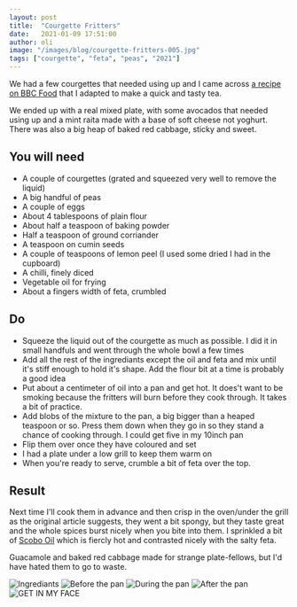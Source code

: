 ```yaml
---
layout: post
title:  "Courgette Fritters"
date:   2021-01-09 17:51:00
author: oli
image: "/images/blog/courgette-fritters-005.jpg"
tags: ["courgette", "feta", "peas", "2021"]
---
```


We had a few courgettes that needed using up and I came across [a recipe on BBC Food](https://www.bbcgoodfood.com/recipes/spiced-pea-courgette-fritters-minty-yogurt-dip) that I adapted to make a quick and tasty tea.

We ended up with a real mixed plate, with some avocados that needed using up and a mint raita made with a base of soft cheese not yoghurt.  There was also a big heap of baked red cabbage, sticky and sweet.


## You will need

* A couple of courgettes (grated and squeezed very well to remove the liquid)
* A big handful of peas
* A couple of eggs
* About 4 tablespoons of plain flour
* About half a teaspoon of baking powder
* Half a teaspoon of ground corriander
* A teaspoon on cumin seeds
* A couple of teaspoons of lemon peel (I used some dried I had in the cupboard)
* A chilli, finely diced
* Vegetable oil for frying
* About a fingers width of feta, crumbled


## Do

* Squeeze the liquid out of the courgette as much as possible.  I did it in small handfuls and went through the whole bowl a few times
* Add all the rest of the ingrediants except the oil and feta and mix until it's stiff enough to hold it's shape.  Add the flour bit at a time is probably a good idea
* Put about a centimeter of oil into a pan and get hot.  It does't want to be smoking because the fritters will burn before they cook through.  It takes a bit of practice.
* Add blobs of the mixture to the pan, a big bigger than a heaped teaspoon or so.  Press them down when they go in so they stand a chance of cooking through.  I could get five in my 10inch pan
* Flip them over once they have coloured and set
* I had a plate under a low grill to keep them warm on
* When you're ready to serve, crumble a bit of feta over the top.

## Result

Next time I'll cook them in advance and then crisp in the oven/under the grill as the original article suggests, they went a bit spongy, but they taste great and the whole spices burst nicely when you bite into them.  I sprinkled a bit of [Scobo Oil](https://pippyeats.com/products/scobo-scotch-bonnet-chilli-oil) which is fiercly hot and contrasted nicely with the salty feta.

Guacamole and baked red cabbage made for strange plate-fellows, but I'd have hated them to go to waste.  

![Ingrediants](/images/blog/courgette-fritters-001.jpg)
![Before the pan](/images/blog/courgette-fritters-002.jpg)
![During the pan](/images/blog/courgette-fritters-003.jpg)
![After the pan](/images/blog/courgette-fritters-004.jpg)
![GET IN MY FACE](/images/blog/courgette-fritters-005.jpg)
